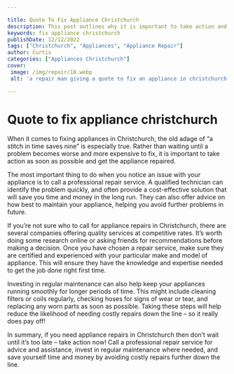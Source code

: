 ```yaml
---

title: Quote To Fix Appliance Christchurch
description: This post outlines why it is important to take action and get broken appliances fixed quickly in Christchurch; read on to find out more about why this is the case.
keywords: fix appliance christchurch
publishDate: 12/12/2022
tags: ["Christchurch", "Appliances", "Appliance Repair"]
author: Curtis
categories: ["Appliances Christchurch"]
cover: 
 image: /img/repair/18.webp
 alt: 'a repair man giving a quote to fix an appliance in christchurch'

---
```


# Quote to fix appliance christchurch

When it comes to fixing appliances in Christchurch, the old adage of “a stitch in time saves nine” is especially true. Rather than waiting until a problem becomes worse and more expensive to fix, it is important to take action as soon as possible and get the appliance repaired.

The most important thing to do when you notice an issue with your appliance is to call a professional repair service. A qualified technician can identify the problem quickly, and often provide a cost-effective solution that will save you time and money in the long run. They can also offer advice on how best to maintain your appliance, helping you avoid further problems in future.

If you’re not sure who to call for appliance repairs in Christchurch, there are several companies offering quality services at competitive rates. It’s worth doing some research online or asking friends for recommendations before making a decision. Once you have chosen a repair service, make sure they are certified and experienced with your particular make and model of appliance. This will ensure they have the knowledge and expertise needed to get the job done right first time.

Investing in regular maintenance can also help keep your appliances running smoothly for longer periods of time. This might include cleaning filters or coils regularly, checking hoses for signs of wear or tear, and replacing any worn parts as soon as possible. Taking these steps will help reduce the likelihood of needing costly repairs down the line – so it really does pay off! 

In summary, if you need appliance repairs in Christchurch then don’t wait until it’s too late – take action now! Call a professional repair service for advice and assistance, invest in regular maintenance where needed, and save yourself time and money by avoiding costly repairs further down the line.